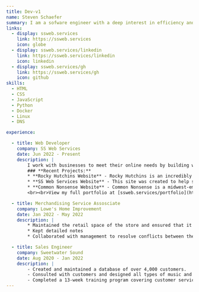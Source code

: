 ```yaml
---
title: Dev-v1
name: Steven Schaefer
summary: I am a sofware engineer with a deep interest in efficiency and automation. I like to bring a creative spin to every project I work on. I have a passion for technology and try to make the world a better place with it.
links: 
  - display: ssweb.services
    link: https://ssweb.services
    icon: globe
  - display: ssweb.services/linkedin
    link: https://ssweb.services/linkedin
    icon: linkedin
  - display: ssweb.services/gh
    link: https://ssweb.services/gh
    icon: github
skills: 
  - HTML
  - CSS
  - JavaScript
  - Python
  - Docker
  - Linux
  - DNS

experience: 

  - title: Web Developer
    company: SS Web Services
    date: Jun 2022 - Present 
    description: |
        I work with businesses to meet their online needs by building websites, managing google listings, tracking website traffic, managing hosting and DNS, etc.
        ### **Recent Projects:**
        * **Rocky Hutchins Website** - Rocky Hutchins is an incredibly talented musician and producer. This website is designed to showcase his work and be a tool for networking and promoting himself. I created a unique design from scratch for this site and implemented lots of useful features and functionality into the site such as web scraping, automatic contact cards, link forwarding, analytics, a fully-featured CMS, and more.
        * **SS Web Services Website** - This site was created to help showcase the work of SS Web Services and reach new clients. It’s designed to be performant and easy to maintain.
        * **Common Nonsense Website** - Common Nonsense is a midwest-emo band from west Michigan. This website provides a place for them to showcase their music and a blog for them to tell their story and produce content on a platform that they control.
        <br><br>View my full portfolio at [ssweb.services/portfolio](https://ssweb.services/portfolio)

  - title: Merchandising Service Assosciate
    company: Lowe's Home Improvement
    date: Jan 2022 - May 2022
    description: |
        * Maintained the retail space of the store and ensured that it was compliant with the planogram
        * Kept detailed notes
        * Collaborated with management to resolve conflicts between the planogram and needs of other departments

  - title: Sales Engineer
    company: Sweetwater Sound
    date: Aug 2020 - Jan 2022
    description: |
        - Created and maintained a database of over 4,000 customers. 
        - Consulted with customers and designed all types of music and audio systems. 
        - Completed a 13-week training program covering customer service and selling techniques, musical instruments, and professional audio equipment as well as attending 4 hours of additional training per week
---
```


